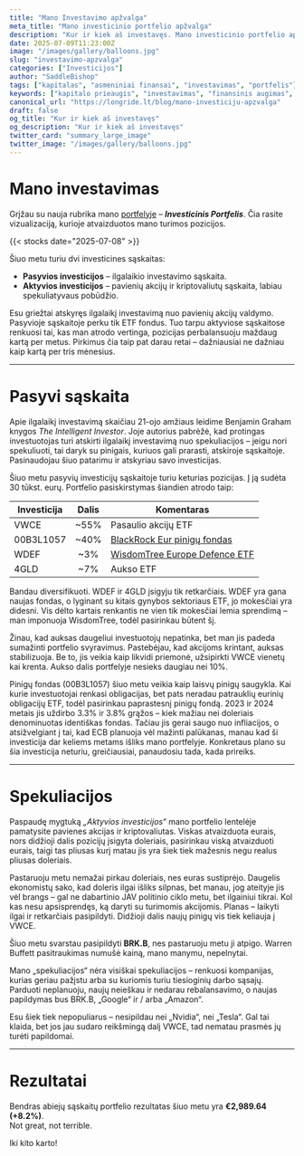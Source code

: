 ```yaml
---
title: "Mano Investavimo apžvalga"
meta_title: "Mano investicinio portfelio apžvalga"
description: "Kur ir kiek aš investavęs. Mano investicinio portfelio apžvalga su tiksliomis pozicijomis."
date: 2025-07-09T11:23:00Z
image: "/images/gallery/balloons.jpg"
slug: "investavimo-apzvalga"
categories: ["Investicijos"]
author: "SaddleBishop"
tags: ["kapitalas", "asmeniniai finansai", "investavimas", "portfelis"]
keywords: ["kapitalo prieaugis", "investavimas", "finansinis augimas", "asmeniniai finansai"]
canonical_url: "https://longride.lt/blog/mano-investiciju-apzvalga"
draft: false
og_title: "Kur ir kiek aš investavęs"
og_description: "Kur ir kiek aš investavęs"
twitter_card: "summary_large_image"
twitter_image: "/images/gallery/balloons.jpg"
---
```


# Mano investavimas

Grįžau su nauja rubrika mano [portfelyje](/portfolio/) – ***Investicinis Portfelis***. Čia rasite vizualizaciją, kurioje atvaizduotos mano turimos pozicijos.  

{{< stocks date="2025-07-08" >}}

Šiuo metu turiu dvi investicines sąskaitas:  
- **Pasyvios investicijos** – ilgalaikio investavimo sąskaita.  
- **Aktyvios investicijos** – pavienių akcijų ir kriptovaliutų sąskaita, labiau spekuliatyvaus pobūdžio.  

Esu griežtai atskyręs ilgalaikį investavimą nuo pavienių akcijų valdymo.  
Pasyvioje sąskaitoje perku tik ETF fondus. Tuo tarpu aktyviose sąskaitose renkuosi tai, kas man atrodo vertinga, pozicijas perbalansuoju maždaug kartą per metus. Pirkimus čia taip pat darau retai – dažniausiai ne dažniau kaip kartą per tris mėnesius.

---

# Pasyvi sąskaita

Apie ilgalaikį investavimą skaičiau 21-ojo amžiaus leidime Benjamin Graham knygos *The Intelligent Investor*. Joje autorius pabrėžė, kad protingas investuotojas turi atskirti ilgalaikį investavimą nuo spekuliacijos – jeigu nori spekuliuoti, tai daryk su pinigais, kuriuos gali prarasti, atskiroje sąskaitoje. Pasinaudojau šiuo patarimu ir atskyriau savo investicijas.

Šiuo metu pasyvių investicijų sąskaitoje turiu keturias pozicijas. Į ją sudėta 30 tūkst. eurų. Portfelio pasiskirstymas šiandien atrodo taip:

| Investicija | Dalis | Komentaras |
| ----------- | :---: | ---------- |
| VWCE        | ~55%  | Pasaulio akcijų ETF |
| 00B3L1057   | ~40%  | [BlackRock Eur pinigų fondas](https://www.blackrock.com/cash/en-gb/products/229232/blackrock-ics-euro-liquidity-premier-acc-t0-fund) |
| WDEF        | ~3%   | [WisdomTree Europe Defence ETF](https://www.wisdomtree.com/investments/etfs/equity/wdef) |
| 4GLD        | ~7%   | Aukso ETF |

Bandau diversifikuoti. WDEF ir 4GLD įsigyju tik retkarčiais. WDEF yra gana naujas fondas, o lyginant su kitais gynybos sektoriaus ETF, jo mokesčiai yra didesni. Vis dėlto kartais renkantis ne vien tik mokesčiai lemia sprendimą – man imponuoja WisdomTree, todėl pasirinkau būtent šį.  

Žinau, kad auksas daugeliui investuotojų nepatinka, bet man jis padeda sumažinti portfelio svyravimus. Pastebėjau, kad akcijoms krintant, auksas stabilizuoja. Be to, jis veikia kaip likvidi priemonė, užsipirkti VWCE vienetų kai krenta. Aukso dalis portfelyje nesieks daugiau nei 10%.  

Pinigų fondas (00B3L1057) šiuo metu veikia kaip laisvų pinigų saugykla. Kai kurie investuotojai renkasi obligacijas, bet pats neradau patrauklių eurinių obligacijų ETF, todėl pasirinkau paprastesnį pinigų fondą. 2023 ir 2024 metais jis uždirbo 3.3% ir 3.8% grąžos – kiek mažiau nei doleriais denominuotas identiškas fondas. Tačiau jis gerai saugo nuo infliacijos, o atsižvelgiant į tai, kad ECB planuoja vėl mažinti palūkanas, manau kad ši investicija dar keliems metams išliks mano portfelyje. Konkretaus plano su šia investicija neturiu, greičiausiai, panaudosiu tada, kada prireiks.

---

# Spekuliacijos

Paspaudę mygtuką *„Aktyvios investicijos“* mano portfelio lentelėje pamatysite pavienes akcijas ir kriptovaliutas. Viskas atvaizduota eurais, nors didžioji dalis pozicijų įsigyta doleriais, pasirinkau viską atvaizduoti eurais, taigi tas pliusas kurį matau jis yra šiek tiek mažesnis negu realus pliusas doleriais.  

Pastaruoju metu nemažai pirkau doleriais, nes euras sustiprėjo. Daugelis ekonomistų sako, kad doleris ilgai išliks silpnas, bet manau, jog ateityje jis vėl brangs – gal ne dabartinio JAV politinio ciklo metu, bet ilgainiui tikrai. Kol kas nesu apsisprendęs, ką daryti su turimomis akcijomis. Planas – laikyti ilgai ir retkarčiais pasipildyti. Didžioji dalis naujų pinigų vis tiek keliauja į VWCE.  

Šiuo metu svarstau pasipildyti **BRK.B**, nes pastaruoju metu ji atpigo. Warren Buffett pasitraukimas numušė kainą, mano manymu, nepelnytai.  

Mano „spekuliacijos“ nėra visiškai spekuliacijos – renkuosi kompanijas, kurias geriau pažįstu arba su kuriomis turiu tiesioginių darbo sąsajų. Parduoti neplanuoju, naujų neieškau ir nedarau rebalansavimo, o naujas papildymas bus BRK.B, „Google“ ir / arba „Amazon“.  

Esu šiek tiek nepopuliarus – nesipildau nei „Nvidia“, nei „Tesla“. Gal tai klaida, bet jos jau sudaro reikšmingą dalį VWCE, tad nematau prasmės jų turėti papildomai.

---

# Rezultatai

Bendras abiejų sąskaitų portfelio rezultatas šiuo metu yra **€2,989.64 (+8.2%)**.  
Not great, not terrible.  

Iki kito karto!
